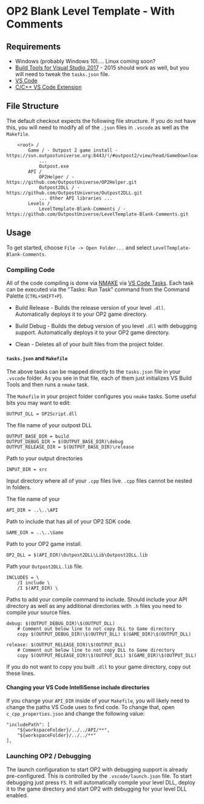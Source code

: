 # OP2 Blank Level Template - With Comments

## Requirements

* Windows (probably Windows 10).... Linux coming soon?
* [Build Tools for Visual Studio 2017](https://visualstudio.microsoft.com/downloads/#build-tools-for-visual-studio-2017) - 2015 should work as well, but you will need to tweak the `tasks.json` file.
* [VS Code](https://code.visualstudio.com)
* [C/C++ VS Code Extension](https://marketplace.visualstudio.com/items?itemName=ms-vscode.cpptools)

## File Structure

The default checkout expects the following file structure. If you do not have this, you will need to modify all of the `.json` files in `.vscode` as well as the `Makefile`.

```
    <root> /
        Game / - Outpost 2 game install - https://svn.outpostuniverse.org:8443/!/#outpost2/view/head/GameDownload/Outpost2/trunk
            ...
            Outpost.exe
        API /
            OP2Helper / - https://github.com/OutpostUniverse/OP2Helper.git
            Outpost2DLL / - https://github.com/OutpostUniverse/Outpost2DLL.git
            ... Other API libraries ...
        Levels /
            LevelTemplate-Blank-Comments / - https://github.com/OutpostUniverse/LevelTemplate-Blank-Comments.git

```

## Usage

To get started, choose `File -> Open Folder...` and select `LevelTemplate-Blank-Comments`.

### Compiling Code

All of the code compiling is done via [NMAKE](https://docs.microsoft.com/en-us/cpp/build/nmake-reference?view=vs-2017) via [VS Code Tasks](https://code.visualstudio.com/docs/editor/tasks). Each task can be executed via the "Tasks: Run Task" command from the Command Palette (`CTRL+SHIFT+P`).

* Build Release - Builds the release version of your level `.dll`. Automatically deploys it to your OP2 game directory.

* Build Debug - Builds the debug version of you level `.dll` with debugging support. Automatically deploys it to your OP2 game directory.

* Clean - Deletes all of your built files from the project folder.

#### `tasks.json` and `Makefile`

The above tasks can be mapped directly to the `tasks.json` file in your `.vscode` folder. As you see in that file, each of them just initializes VS Build Tools and then runs a `nmake` task.

The `Makefile` in your project folder configures you `nmake` tasks. Some useful bits you may want to edit:

    OUTPUT_DLL = OP2Script.dll

The file name of your outpost DLL

    OUTPUT_BASE_DIR = build
    OUTPUT_DEBUG_DIR = $(OUTPUT_BASE_DIR)\debug
    OUTPUT_RELEASE_DIR = $(OUTPUT_BASE_DIR)\release

Path to your output directories

    INPUT_DIR = src

Input directory where all of your `.cpp` files live. `.cpp` files cannot be nested in folders.

The file name of your

    API_DIR = ..\..\API

Path to include that has all of your OP2 SDK code.

    GAME_DIR = ..\..\Game

Path to your OP2 game install.

    OP2_DLL = $(API_DIR)\Outpost2DLL\Lib\Outpost2DLL.lib

Path your `Outpost2DLL.lib` file.

    INCLUDES = \
    	/I include \
    	/I $(API_DIR) \

Paths to add your compile command to include. Should include your API directory as well as any additional directories with `.h` files you need to compile your source files.

    debug: $(OUTPUT_DEBUG_DIR)\$(OUTPUT_DLL)
    	# Comment out below line to not copy DLL to Game directory
    	copy $(OUTPUT_DEBUG_DIR)\$(OUTPUT_DLL) $(GAME_DIR)\$(OUTPUT_DLL)

    release: $(OUTPUT_RELEASE_DIR)\$(OUTPUT_DLL)
    	# Comment out below line to not copy DLL to Game directory
    	copy $(OUTPUT_RELEASE_DIR)\$(OUTPUT_DLL) $(GAME_DIR)\$(OUTPUT_DLL)

If you do not want to copy you built `.dll` to your game directory, copy out these lines.

#### Changing your VS Code IntelliSense include directories

If you change your `API_DIR` inside of your `Makefile`, you will likely need to change the paths VS Code uses to find code. To change that, open `c_cpp_properties.json` and change the following value:

    "includePath": [
        "${workspaceFolder}/../../API/**",
        "${workspaceFolder}/../../**"
    ],

### Launching OP2 / Debugging

The launch configuration to start OP2 with debugging support is already pre-configured. This is controlled by the `.vscode/launch.json` file. To start debugging just press `F5`. It will automatically compile your level DLL, deploy it to the game directory and start OP2 with debugging for your level DLL enabled.
